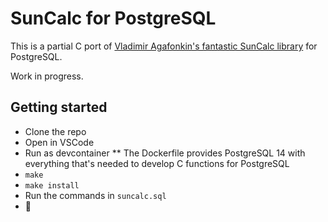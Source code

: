 # SunCalc for PostgreSQL

This is a partial C port of [Vladimir Agafonkin's fantastic SunCalc library](https://github.com/mourner/suncalc) for PostgreSQL.

Work in progress.

## Getting started

* Clone the repo
* Open in VSCode
* Run as devcontainer
** The Dockerfile provides PostgreSQL 14 with everything that's needed to develop C functions for PostgreSQL
* `make`
* `make install`
* Run the commands in `suncalc.sql`
* 🚀
